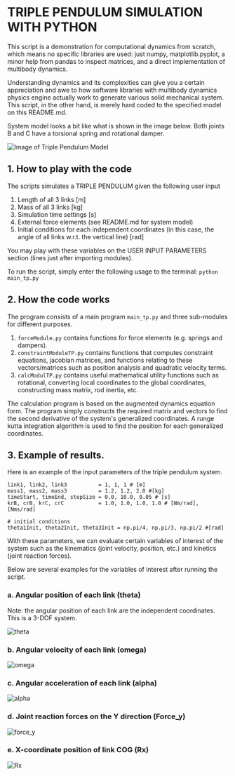 # TRIPLE PENDULUM SIMULATION WITH PYTHON
This script is a demonstration for computational dynamics
from scratch, which means no specific libraries are used: just numpy, 
matplotlib.pyplot, a minor help from pandas to inspect matrices, and 
a direct implementation of multibody dynamics.

Understanding dynamics and its complexities can give you
a certain appreciation and awe to how software libraries with multibody 
dynamics physics engine actually work to generate various solid
mechanical system. This script, in the other hand, is merely hard
coded to the specified model on this README.md. 

System model looks a bit like what is shown in the image below. Both joints B and C have a torsional spring and rotational damper.

![Image of Triple Pendulum Model](https://github.com/eigeneddie/triple-pendulum-simulation-python/blob/main/img/triplePendulum1.png)

## 1. How to play with the code
 The scripts simulates a TRIPLE PENDULUM given the following user input
 1. Length of all 3 links [m]
 2. Mass of all 3 links [kg]
 3. Simulation time settings [s]
 4. External force elements (see README.md for system model)
 5. Initial conditions for each independent coordinates (in this case, 
    the angle of all links w.r.t. the vertical line) [rad]
 
 You may play with these variables on the USER INPUT PARAMETERS 
 section (lines just after importing modules).

 To run the script, simply enter the 
 following usage to the terminal: `python main_tp.py`
 
## 2. How the code works

The program consists of a main program `main_tp.py` and three sub-modules 
for different purposes.
1. `forceModule.py` contains functions for force elements (e.g. springs and dampers).
2. `constraintModuleTP.py` contains functions that computes constraint equations, jacobian matrices, and functions relating to these vectors/matrices such as position analysis and quadratic velocity terms.
3. `calcModulTP.py` contains useful mathematical utility functions such as rotational, converting local coordinates to the global coordinates, constructing mass matrix, rod inertia, etc. 

The calculation program is based on the augmented dynamics equation form. The program simply constructs the required matrix and vectors to find the second derivative of the system's generalized coordinates. A runge kutta integration algorithm is used to find the position for each generalized coordinates.

## 3. Example of results. 

Here is an example of the input parameters of the triple pendulum system.

```
link1, link2, link3          = 1, 1, 1 # [m]
mass1, mass2, mass3          = 1.2, 1.2, 2.0 #[kg]
timeStart, timeEnd, stepSize = 0.0, 10.0, 0.05 # [s] 
krB, crB, krC, crC           = 1.0, 1.0, 1.0, 1.0 # [Nm/rad], [Nms/rad]

# initial conditions
theta1Init, theta2Init, theta3Init = np.pi/4, np.pi/3, np.pi/2 #[rad]
```

With these parameters, we can evaluate certain variables of interest of the system such as the kinematics (joint velocity, position, etc.) and kinetics (joint reaction forces). 

Below are several examples for the variables of interest after running the script.

### a. Angular position of each link (theta)

Note: the angular position of each link are the independent coordinates. This is a 3-DOF system.

![theta](https://github.com/eigeneddie/triple-pendulum-simulation-python/blob/main/img/angular-position.png)


### b. Angular velocity of each link (omega)

![omega](https://github.com/eigeneddie/triple-pendulum-simulation-python/blob/main/img/angular-velocity.png)


### c. Angular acceleration of each link (alpha)

![alpha](https://github.com/eigeneddie/triple-pendulum-simulation-python/blob/main/img/angular-acceleration.png)


### d. Joint reaction forces on the Y direction (Force_y)

![force_y](https://github.com/eigeneddie/triple-pendulum-simulation-python/blob/main/img/join-reaction-force-y.png)


### e. X-coordinate position of link COG (Rx)

![Rx](https://github.com/eigeneddie/triple-pendulum-simulation-python/blob/main/img/X-coordinate-of-link-centers.png)
